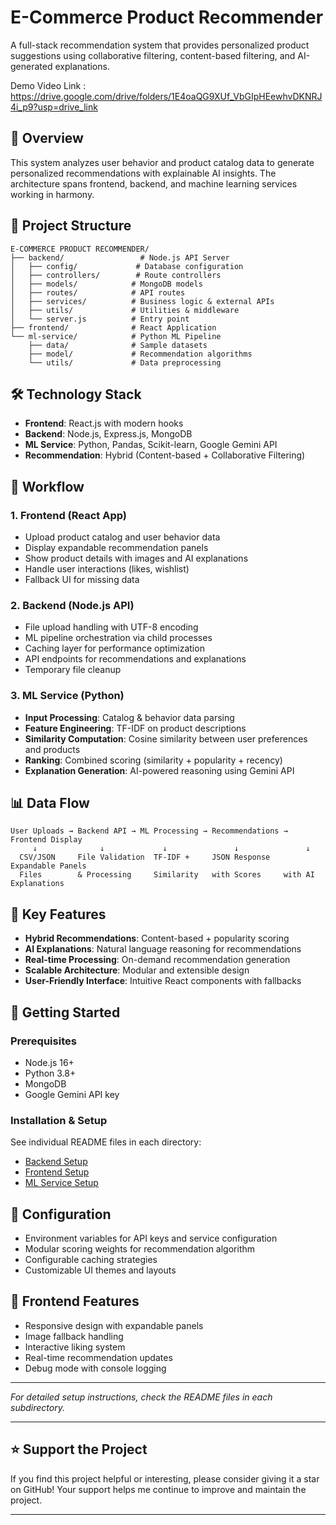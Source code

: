 # E-Commerce Product Recommender

A full-stack recommendation system that provides personalized product suggestions using collaborative filtering, content-based filtering, and AI-generated explanations.

Demo Video Link : https://drive.google.com/drive/folders/1E4oaQG9XUf_VbGIpHEewhvDKNRJ4i_p9?usp=drive_link


## 🚀 Overview

This system analyzes user behavior and product catalog data to generate personalized recommendations with explainable AI insights. The architecture spans frontend, backend, and machine learning services working in harmony.

## 📁 Project Structure

```
E-COMMERCE PRODUCT RECOMMENDER/
├── backend/                 # Node.js API Server
│   ├── config/             # Database configuration
│   ├── controllers/        # Route controllers
│   ├── models/            # MongoDB models
│   ├── routes/            # API routes
│   ├── services/          # Business logic & external APIs
│   ├── utils/             # Utilities & middleware
│   └── server.js          # Entry point
├── frontend/              # React Application
└── ml-service/            # Python ML Pipeline
    ├── data/              # Sample datasets
    ├── model/             # Recommendation algorithms
    └── utils/             # Data preprocessing
```

## 🛠️ Technology Stack

- **Frontend**: React.js with modern hooks
- **Backend**: Node.js, Express.js, MongoDB
- **ML Service**: Python, Pandas, Scikit-learn, Google Gemini API
- **Recommendation**: Hybrid (Content-based + Collaborative Filtering)

## 🔄 Workflow

### 1. Frontend (React App)
- Upload product catalog and user behavior data
- Display expandable recommendation panels
- Show product details with images and AI explanations
- Handle user interactions (likes, wishlist)
- Fallback UI for missing data

### 2. Backend (Node.js API)
- File upload handling with UTF-8 encoding
- ML pipeline orchestration via child processes
- Caching layer for performance optimization
- API endpoints for recommendations and explanations
- Temporary file cleanup

### 3. ML Service (Python)
- **Input Processing**: Catalog & behavior data parsing
- **Feature Engineering**: TF-IDF on product descriptions
- **Similarity Computation**: Cosine similarity between user preferences and products
- **Ranking**: Combined scoring (similarity + popularity + recency)
- **Explanation Generation**: AI-powered reasoning using Gemini API

## 📊 Data Flow

```
User Uploads → Backend API → ML Processing → Recommendations → Frontend Display
     ↓              ↓             ↓               ↓               ↓
  CSV/JSON     File Validation  TF-IDF +     JSON Response   Expandable Panels
  Files        & Processing     Similarity   with Scores     with AI Explanations
```

## 🎯 Key Features

- **Hybrid Recommendations**: Content-based + popularity scoring
- **AI Explanations**: Natural language reasoning for recommendations
- **Real-time Processing**: On-demand recommendation generation
- **Scalable Architecture**: Modular and extensible design
- **User-Friendly Interface**: Intuitive React components with fallbacks

## 🚀 Getting Started

### Prerequisites
- Node.js 16+
- Python 3.8+
- MongoDB
- Google Gemini API key

### Installation & Setup

See individual README files in each directory:
- [Backend Setup](backend/README.md)
- [Frontend Setup](frontend/README.md) 
- [ML Service Setup](ml-service/README.md)

## 🔧 Configuration

- Environment variables for API keys and service configuration
- Modular scoring weights for recommendation algorithm
- Configurable caching strategies
- Customizable UI themes and layouts

## 🎨 Frontend Features

- Responsive design with expandable panels
- Image fallback handling
- Interactive liking system
- Real-time recommendation updates
- Debug mode with console logging

---

*For detailed setup instructions, check the README files in each subdirectory.*

---

## ⭐ Support the Project

If you find this project helpful or interesting, please consider giving it a star on GitHub! Your support helps me continue to improve and maintain the project.

---
